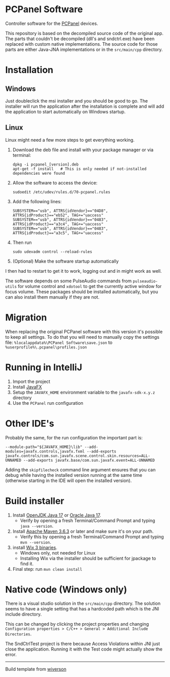 # PCPanel Software

Controller software for the [PCPanel](https://getpcpanel.com) devices.

This repository is based on the decompiled source code of the original app. The parts that couldn't be decompiled (dll's and sndctrl.exe)
have been replaced with custom native implementations. The source code for those parts are either Java-JNA implementations or in the
`src/main/cpp` directory.

# Installation

## Windows

Just doubleclick the msi installer and you should be good to go. The installer will run the application after the installation
is complete and will add the application to start automatically on Windows startup.

## Linux

Linux might need a few more steps to get everything working.

1. Download the deb file and install with your package manager or via terminal:
   ```shell
   dpkg -i pcpanel_[version].deb
   apt-get -f install   # This is only needed if not-installed dependencies were found
   ```
2. Allow the software to access the device:
   ```shell
   sudoedit /etc/udev/rules.d/70-pcpanel.rules
   ```
3. Add the following lines:
   ```properties
   SUBSYSTEM=="usb", ATTRS{idVendor}=="04D8", ATTRS{idProduct}=="eb52", TAG+="uaccess"
   SUBSYSTEM=="usb", ATTRS{idVendor}=="0483", ATTRS{idProduct}=="a3c4", TAG+="uaccess"
   SUBSYSTEM=="usb", ATTRS{idVendor}=="0483", ATTRS{idProduct}=="a3c5", TAG+="uaccess"
   ```
4. Then run
   ```shell
   sudo udevadm control --reload-rules
   ```
5. (Optional) Make the software startup automatically

I then had to restart to get it to work, logging out and in might work as well.

The software depends on some PulseAudio commands from `pulseaudio-utils` for volume control
and `xdotool` to get the currently active window for focus volume. These packages should be
installed automatically, but you can also install them manually if they are not.

# Migration

When replacing the original PCPanel software with this version it's possible to keep all settings. To do that you will need to manually copy
the settings file:
`%localappdata%\PCPanel Software\save.json`
to
`%userprofile%\.pcpanel\profiles.json`

# Running in IntelliJ

1. Import the project
1. Install [JavaFX](https://download2.gluonhq.com/openjfx/18.0.1/openjfx-18.0.1_windows-x64_bin-sdk.zip)
1. Setup the `JAVAFX_HOME` environment variable to the `javafx-sdk-x.y.z` directory
1. Use the `PCPanel` run configuration

# Other IDE's

Probably the same, for the run configuration the important part is:

`--module-path="${JAVAFX_HOME}\lib" --add-modules=javafx.controls,javafx.fxml --add-exports javafx.controls/com.sun.javafx.scene.control.skin.resources=ALL-UNNAMED --add-exports javafx.base/com.sun.javafx.event=ALL-UNNAMED`

Adding the `skipfilecheck` command line argument ensures that you can debug while having the installed version running at the same time
(otherwise starting in the IDE will open the installed version).

# Build installer

1. Install [OpenJDK Java 17](https://adoptium.net/?variant=openjdk17) or
   [Oracle Java 17](https://www.oracle.com/java/technologies/javase-downloads.html).
    - Verify by opening a fresh Terminal/Command Prompt and typing `java --version`.
2. Install [Apache Maven 3.6.3](http://maven.apache.org/install.html) or later and make sure it's on your path.
    - Verify this by opening a fresh Terminal/Command Prompt and typing `mvn --version`.
3. install [Wix 3 binaries](https://github.com/wixtoolset/wix3/releases/).
    - Windows only, not needed for Linux
    - Installing Wix via the installer should be sufficient for jpackage to find it.
5. Final step: run `mvn clean install`

# Native code (Windows only)

There is a visual studio solution in the `src/main/cpp` directory. The solution seems to have a single setting that has a hardcoded path
which is the JNI include directory.

This can be changed by clicking the project properties and changing `Configuration properties > C/C++ > General > Additional Include Directories`.

The SndCtrlTest project is there because Access Violations within JNI just close the application.
Running it with the Test code might actually show the error.

---
Build template from [wiverson](https://github.com/wiverson/maven-jpackage-template)
